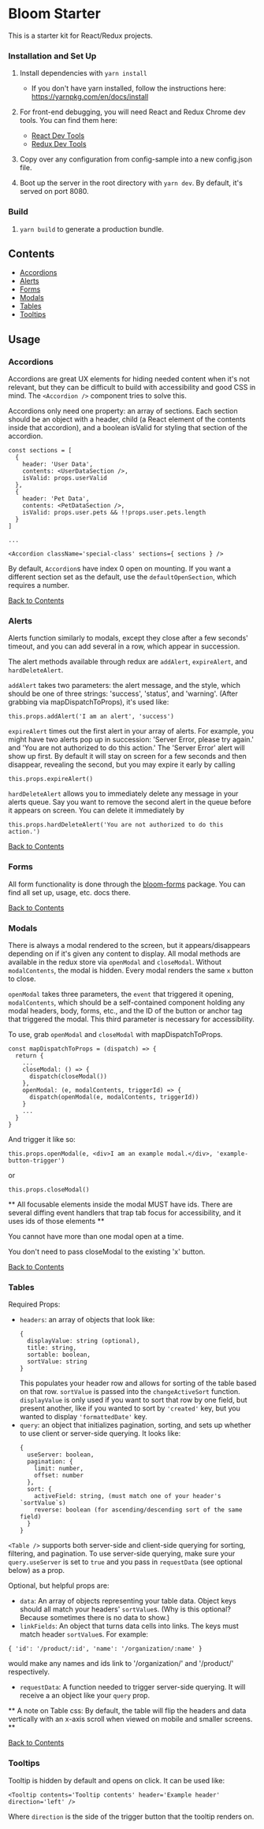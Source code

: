 # Bloom Starter

This is a starter kit for React/Redux projects.

### Installation and Set Up
1. Install dependencies with `yarn install`
    * If you don't have yarn installed, follow the instructions here: https://yarnpkg.com/en/docs/install


2. For front-end debugging, you will need React and Redux Chrome dev tools. You can find them here:
    * [React Dev Tools](https://chrome.google.com/webstore/detail/react-developer-tools/fmkadmapgofadopljbjfkapdkoienihi?hl=en)
    * [Redux Dev Tools](https://chrome.google.com/webstore/detail/redux-devtools/lmhkpmbekcpmknklioeibfkpmmfibljd?hl=en)

3. Copy over any configuration from config-sample into a new config.json file.

4. Boot up the server in the root directory with `yarn dev`. By default, it's served on port 8080.

### Build
1. `yarn build` to generate a production bundle.

## Contents
- [Accordions](https://github.com/vineyard-bloom/bloom-starter#accordions)
- [Alerts](https://github.com/vineyard-bloom/bloom-starter#alerts)
- [Forms](https://github.com/vineyard-bloom/bloom-starter#forms)
- [Modals](https://github.com/vineyard-bloom/bloom-starter#modals)
- [Tables](https://github.com/vineyard-bloom/bloom-starter#tables)
- [Tooltips](https://github.com/vineyard-bloom/bloom-starter#tooltips)


## Usage

### Accordions
Accordions are great UX elements for hiding needed content when it's not relevant, but they can be difficult to build with accessibility and good CSS in mind. The `<Accordion />` component tries to solve this.

Accordions only need one property: an array of sections. Each section should be an object with a header, child (a React element of the contents inside that accordion), and a boolean isValid for styling that section of the accordion.

```
const sections = [
  {
    header: 'User Data',
    contents: <UserDataSection />,
    isValid: props.userValid
  },
  {
    header: 'Pet Data',
    contents: <PetDataSection />,
    isValid: props.user.pets && !!props.user.pets.length
  }
]

...

<Accordion className='special-class' sections={ sections } />
```

By default, `Accordion`s have index 0 open on mounting. If you want a different section set as the default, use the `defaultOpenSection`, which requires a number.

[Back to Contents](https://github.com/vineyard-bloom/bloom-starter#contents)

### Alerts
Alerts function similarly to modals, except they close after a few seconds' timeout, and you can add several in a row, which appear in succession.

The alert methods available through redux are `addAlert`, `expireAlert`, and `hardDeleteAlert`.

`addAlert` takes two parameters: the alert message, and the style, which should be one of three strings: 'success', 'status', and 'warning'. (After grabbing via mapDispatchToProps), it's used like:
```
this.props.addAlert('I am an alert', 'success')
```

`expireAlert` times out the first alert in your array of alerts. For example, you might have two alerts pop up in succession: 'Server Error, please try again.' and 'You are not authorized to do this action.'
The 'Server Error' alert will show up first. By default it will stay on screen for a few seconds and then disappear, revealing the second, but you may expire it early by calling
```
this.props.expireAlert()
```

`hardDeleteAlert` allows you to immediately delete any message in your alerts queue. Say you want to remove the second alert in the queue before it appears on screen. You can delete it immediately by
```
this.props.hardDeleteAlert('You are not authorized to do this action.')
```

[Back to Contents](https://github.com/vineyard-bloom/bloom-starter#contents)

### Forms
All form functionality is done through the [bloom-forms](https://github.com/vineyard-bloom/bloom-forms) package.
You can find all set up, usage, etc. docs there.

[Back to Contents](https://github.com/vineyard-bloom/bloom-starter#contents)

### Modals
There is always a modal rendered to the screen, but it appears/disappears depending on if it's given any content to display. All modal methods are available in the redux store via `openModal` and `closeModal`.  Without `modalContents`, the modal is hidden. Every modal renders the same `x` button to close.

`openModal` takes three parameters, the `event` that triggered it opening, `modalContents`, which should be a self-contained component holding any modal headers, body, forms, etc., and the ID of the button or anchor tag that triggered the modal. This third parameter is necessary for accessibility.

To use, grab `openModal` and `closeModal` with mapDispatchToProps.
```
const mapDispatchToProps = (dispatch) => {
  return {
    ...
    closeModal: () => {
      dispatch(closeModal())
    },
    openModal: (e, modalContents, triggerId) => {
      dispatch(openModal(e, modalContents, triggerId))
    }
    ...
  }
}
```
And trigger it like so:
```
this.props.openModal(e, <div>I am an example modal.</div>, 'example-button-trigger')
```
or
```
this.props.closeModal()
```

** All focusable elements inside the modal MUST have ids. There are several diffing event handlers that trap tab focus for accessibility, and it uses ids of those elements **

You cannot have more than one modal open at a time.

You don't need to pass closeModal to the existing 'x' button.

[Back to Contents](https://github.com/vineyard-bloom/bloom-starter#contents)

### Tables
Required Props:
- `headers`:
   an array of objects that look like:
  ```
  {
    displayValue: string (optional),
    title: string,
    sortable: boolean,
    sortValue: string
  }
  ```
  This populates your header row and allows for sorting of the table based on that row. `sortValue` is passed into the `changeActiveSort` function. `displayValue` is only used if you want to sort that row by one field, but present another, like if you wanted to sort by `'created'` key, but you wanted to display `'formattedDate'` key.
- `query`:
  an object that initializes pagination, sorting, and sets up whether to use client or server-side querying. It looks like:
  ```
  {
    useServer: boolean,
    pagination: {
      limit: number,
      offset: number
    },
    sort: {
      activeField: string, (must match one of your header's `sortValue`s)
      reverse: boolean (for ascending/descending sort of the same field)
    }
  }
  ```

`<Table />` supports both server-side and client-side querying for sorting, filtering, and pagination. To use server-side querying, make sure your `query.useServer` is set to `true` and you pass in `requestData` (see optional below) as a prop.

Optional, but helpful props are:
- `data`:
  An array of objects representing your table data. Object keys should all match your headers' `sortValue`s. (Why is this optional? Because sometimes there is no data to show.)
- `linkFields`:
  An object that turns data cells into links. The keys must match header `sortValue`s. For example:
```
{ 'id': '/product/:id', 'name': '/organization/:name' }
```
  would make any names and ids link to '/organization/<NAME>' and '/product/<ID>' respectively.
- `requestData`:
  A function needed to trigger server-side querying. It will receive a an object like your `query` prop. 

** A note on Table css: By default, the table will flip the headers and data vertically with an x-axis scroll when viewed on mobile and smaller screens. **

[Back to Contents](https://github.com/vineyard-bloom/bloom-starter#contents)

### Tooltips
Tooltip is hidden by default and opens on click. It can be used like:
```
<Tooltip contents='Tooltip contents' header='Example header' direction='left' />
```
Where `direction` is the side of the trigger button that the tooltip renders on.
